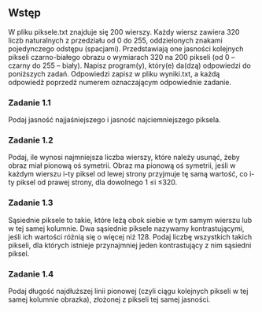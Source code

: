 ## Wstęp
W pliku piksele.txt znajduje się 200 wierszy. Każdy wiersz zawiera 320 liczb naturalnych z przedziału od 0 do 255, oddzielonych znakami pojedynczego odstępu (spacjami). Przedstawiają one jasności kolejnych pikseli czarno-białego obrazu o wymiarach 320 na 200 pikseli (od 0 – czarny do 255 – biały). Napisz program(y), który(e) da(dzą) odpowiedzi do poniższych zadań. Odpowiedzi zapisz w pliku wyniki.txt, a każdą odpowiedź poprzedź numerem oznaczającym odpowiednie zadanie.


### Zadanie 1.1
Podaj jasność najjaśniejszego i jasność najciemniejszego piksela.

### Zadanie 1.2
Podaj, ile wynosi najmniejsza liczba wierszy, które należy usunąć, żeby obraz miał pionową oś symetrii.  Obraz  ma  pionową oś  symetrii,  jeśli  w  każdym  wierszu  i-ty  piksel  od  lewej  strony  przyjmuje tę samą wartość, co i-ty piksel od prawej strony, dla dowolnego 1 ≤i ≤320.

### Zadanie 1.3
Sąsiednie  piksele  to  takie,  które  leżą  obok  siebie  w  tym  samym  wierszu lub  w  tej  samej  kolumnie.  Dwa  sąsiednie  piksele  nazywamy  kontrastującymi, jeśli  ich  wartości  różnią  się o więcej niż 128. Podaj liczbę wszystkich takich pikseli, dla których istnieje przynajmniej jeden kontrastujący z nim sąsiedni piksel.

### Zadanie 1.4
Podaj długość najdłuższej linii pionowej (czyli ciągu kolejnych pikseli w tej samej kolumnie obrazka), złożonej z pikseli tej samej jasności.